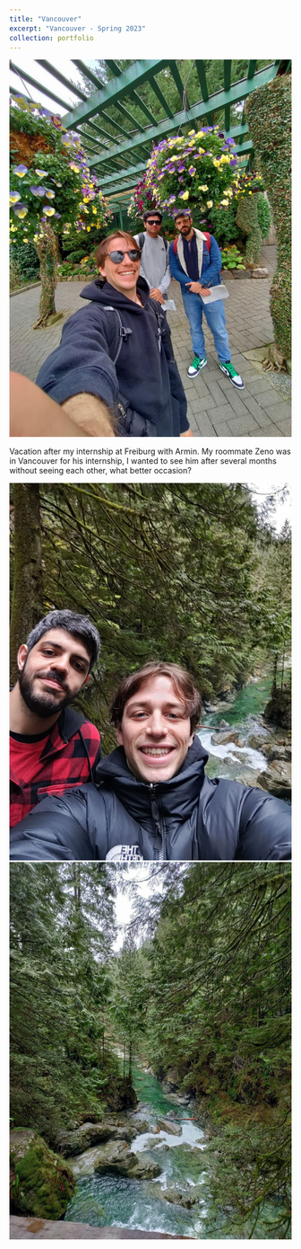 ```yaml
---
title: "Vancouver"
excerpt: "Vancouver - Spring 2023"
collection: portfolio
---
```


![VNC1](../images/VNC1.jpeg)


Vacation after my internship at Freiburg with Armin. My roommate Zeno was in Vancouver for his internship, I wanted to see him after several months without seeing each other, what better occasion? 

![VNC2](../images/VNC2.jpeg)
![VNC3](../images/VNC3.jpeg)
